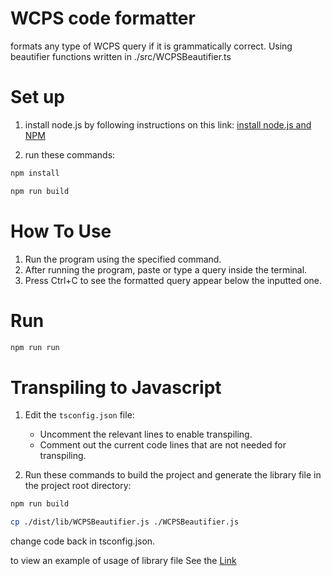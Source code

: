 # WCPS code formatter
formats any type of WCPS query if it is grammatically correct.
Using beautifier functions written in ./src/WCPSBeautifier.ts

# Set up

1. install node.js by following instructions on this link:
[install node.js and NPM](https://nodejs.org/en/download/package-manager)

2. run these commands:
```bash
npm install
```
```bash
npm run build
```

# How To Use

1. Run the program using the specified command.
2. After running the program, paste or type a query inside the terminal.
3. Press Ctrl+C to see the formatted query appear below the inputted one.

# Run

```bash
npm run run
```


# Transpiling to Javascript

1. Edit the `tsconfig.json` file:
   - Uncomment the relevant lines to enable transpiling.
   - Comment out the current code lines that are not needed for transpiling.

2. Run these commands to build the project and generate the library file in the project root directory:


```bash
npm run build
```

```bash
cp ./dist/lib/WCPSBeautifier.js ./WCPSBeautifier.js
```

change code back in tsconfig.json.

to view an example of usage of library file See the [Link](https://github.com/nchabashvili/WCPS-Code-Beautifier.git)
